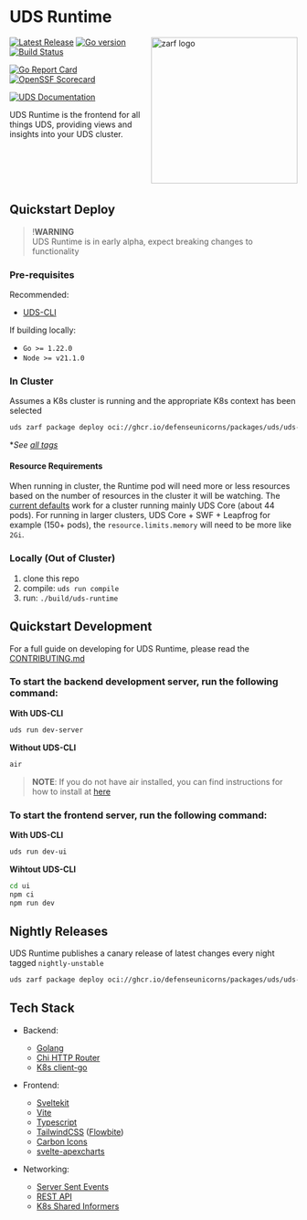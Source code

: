 # UDS Runtime

<img align="right"  alt="zarf logo" src="ui/static/doug.svg"  height="256" />

[![Latest Release](https://img.shields.io/github/v/release/defenseunicorns/uds-runtime)](https://github.com/defenseunicorns/uds-runtime/releases)
[![Go version](https://img.shields.io/github/go-mod/go-version/defenseunicorns/uds-runtime?filename=go.mod)](https://go.dev/)
[![Build Status](https://img.shields.io/github/actions/workflow/status/defenseunicorns/uds-runtime/tag-and-release.yaml)](https://github.com/defenseunicorns/uds-runtime/actions/workflows/tag-and-release.yaml)

[![Go Report Card](https://goreportcard.com/badge/github.com/defenseunicorns/uds-runtime)](https://goreportcard.com/report/github.com/defenseunicorns/uds-runtime)
[![OpenSSF Scorecard](https://api.scorecard.dev/projects/github.com/defenseunicorns/uds-runtime/badge)](https://scorecard.dev/viewer/?uri=github.com/defenseunicorns/uds-runtime)

[![UDS Documentation](https://img.shields.io/badge/docs-uds.defenseunicorns.com-775ba1)](https://uds.defenseunicorns.com/docs/)

UDS Runtime is the frontend for all things UDS, providing views and insights into your UDS cluster.

<br><br>
<br><br>

## Quickstart Deploy

> !**WARNING**  
> UDS Runtime is in early alpha, expect breaking changes to functionality

### Pre-requisites

Recommended:

- [UDS-CLI](https://github.com/defenseunicorns/UDS-CLI#install)

If building locally:

- `Go >= 1.22.0`
- `Node >= v21.1.0`

### In Cluster

Assumes a K8s cluster is running and the appropriate K8s context has been selected

```bash
uds zarf package deploy oci://ghcr.io/defenseunicorns/packages/uds/uds-runtime:<tag> --confirm
```

\*_See [all tags](https://github.com/defenseunicorns/uds-runtime/pkgs/container/packages%2Fuds%2Fuds-runtime)_

#### Resource Requirements

When running in cluster, the Runtime pod will need more or less resources based on the number of resources in the cluster it will be watching. The [current defaults](./chart/values.yaml) work for a cluster running mainly UDS Core (about 44 pods). For running in larger clusters, UDS Core + SWF + Leapfrog for example (150+ pods), the `resource.limits.memory` will need to be more like `2Gi`.

### Locally (Out of Cluster)

1. clone this repo
1. compile: `uds run compile`
1. run: `./build/uds-runtime`

## Quickstart Development

For a full guide on developing for UDS Runtime, please read the [CONTRIBUTING.md](./CONTRIBUTING.md)

### To start the backend development server, run the following command:

**With UDS-CLI**

```bash
uds run dev-server
```

**Without UDS-CLI**

```bash
air
```

> **NOTE**: If you do not have air installed, you can find instructions for how to install at [here](https://github.com/air-verse/air)

### To start the frontend server, run the following command:

**With UDS-CLI**

```bash
uds run dev-ui
```

**Wihtout UDS-CLI**

```bash
cd ui
npm ci
npm run dev
```

## Nightly Releases

UDS Runtime publishes a canary release of latest changes every night tagged `nightly-unstable`

```bash
uds zarf package deploy oci://ghcr.io/defenseunicorns/packages/uds/uds-runtime:nightly-unstable
```

## Tech Stack

- Backend:

  - [Golang](https://go.dev/)
  - [Chi HTTP Router](https://github.com/go-chi/chi)
  - [K8s client-go](https://github.com/kubernetes/client-go)

- Frontend:

  - [Sveltekit](https://kit.svelte.dev/)
  - [Vite](https://vitejs.dev/)
  - [Typescript](https://typescriptlang.org/)
  - [TailwindCSS](https://tailwindcss.com/) ([Flowbite](https://flowbite.com/))
  - [Carbon Icons](https://www.carbondesignsystem.com/guidelines/icons/library)
  - [svelte-apexcharts](https://github.com/bn3t/svelte-apexcharts)

- Networking:

  - [Server Sent Events](https://developer.mozilla.org/en-US/docs/Web/API/Server-sent_events)
  - [REST API](https://restfulapi.net/)
  - [K8s Shared Informers](https://pkg.go.dev/k8s.io/client-go/informers)
